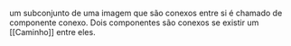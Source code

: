 um subconjunto de uma imagem que são conexos entre si é chamado de componente conexo. Dois componentes são conexos se existir um [[Caminho]] entre eles.